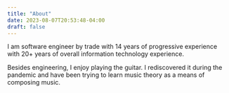 ```yaml
---
title: "About"
date: 2023-08-07T20:53:48-04:00
draft: false
---
```


I am software engineer by trade with 14 years of progressive experience with 20+ years of overall information technology experience.

Besides engineering, I enjoy playing the guitar.  I rediscovered it during the pandemic and have been trying to learn music theory as a means of composing music.


